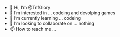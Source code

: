 - 👋 Hi, I’m @TnfGlory
- 👀 I’m interested in ... codeing and devolping games
- 🌱 I’m currently learning ... codeing 
- 💞️ I’m looking to collaborate on ... nothing 
- 📫 How to reach me ...

<!---
TnfGlory/TnfGlory is a ✨ special ✨ repository because its `README.md` (this file) appears on your GitHub profile.
You can click the Preview link to take a look at your changes.
--->
